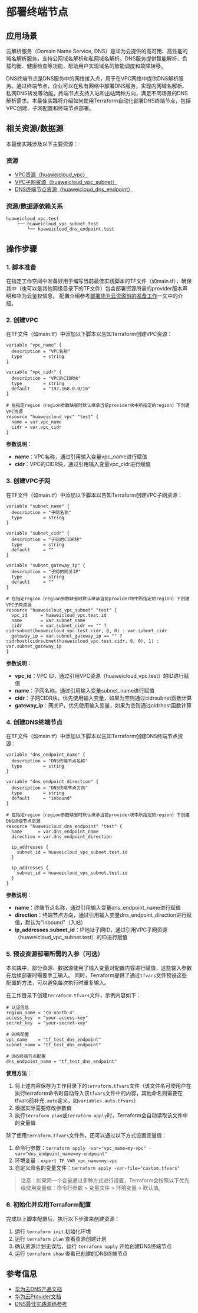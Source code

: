 # 部署终端节点

## 应用场景

云解析服务（Domain Name Service, DNS）是华为云提供的高可用、高性能的域名解析服务，支持公网域名解析和私网域名解析。DNS服务提供智能解析、负载均衡、健康检查等功能，帮助用户实现域名的智能调度和故障转移。

DNS终端节点是DNS服务中的网络接入点，用于在VPC网络中提供DNS解析服务。通过终端节点，企业可以在私有网络中部署DNS服务，实现内网域名解析、私网DNS转发等功能。终端节点支持入站和出站两种方向，满足不同场景的DNS解析需求。本最佳实践将介绍如何使用Terraform自动化部署DNS终端节点，包括VPC创建、子网配置和终端节点部署。

## 相关资源/数据源

本最佳实践涉及以下主要资源：

### 资源

- [VPC资源（huaweicloud_vpc）](https://registry.terraform.io/providers/huaweicloud/huaweicloud/latest/docs/resources/vpc)
- [VPC子网资源（huaweicloud_vpc_subnet）](https://registry.terraform.io/providers/huaweicloud/huaweicloud/latest/docs/resources/vpc_subnet)
- [DNS终端节点资源（huaweicloud_dns_endpoint）](https://registry.terraform.io/providers/huaweicloud/huaweicloud/latest/docs/resources/dns_endpoint)

### 资源/数据源依赖关系

```
huaweicloud_vpc.test
    └── huaweicloud_vpc_subnet.test
        └── huaweicloud_dns_endpoint.test
```

## 操作步骤

### 1. 脚本准备

在指定工作空间中准备好用于编写当前最佳实践脚本的TF文件（如main.tf），确保其中（也可以是其他同级目录下的TF文件）包含部署资源所需的provider版本声明和华为云鉴权信息。
配置介绍参考[部署华为云资源前的准备工作](../introductions/prepare_before_deploy.md)一文中的介绍。

### 2. 创建VPC

在TF文件（如main.tf）中添加以下脚本以告知Terraform创建VPC资源：

```hcl
variable "vpc_name" {
  description = "VPC名称"
  type        = string
}

variable "vpc_cidr" {
  description = "VPC的CIDR块"
  type        = string
  default     = "192.168.0.0/16"
}

# 在指定region（region参数缺省时默认继承当前provider块中所指定的region）下创建VPC资源
resource "huaweicloud_vpc" "test" {
  name = var.vpc_name
  cidr = var.vpc_cidr
}
```

**参数说明**：
- **name**：VPC名称，通过引用输入变量vpc_name进行赋值
- **cidr**：VPC的CIDR块，通过引用输入变量vpc_cidr进行赋值

### 3. 创建VPC子网

在TF文件（如main.tf）中添加以下脚本以告知Terraform创建VPC子网资源：

```hcl
variable "subnet_name" {
  description = "子网名称"
  type        = string
}

variable "subnet_cidr" {
  description = "子网的CIDR块"
  type        = string
  default     = ""
}

variable "subnet_gateway_ip" {
  description = "子网的网关IP"
  type        = string
  default     = ""
}

# 在指定region（region参数缺省时默认继承当前provider块中所指定的region）下创建VPC子网资源
resource "huaweicloud_vpc_subnet" "test" {
  vpc_id     = huaweicloud_vpc.test.id
  name       = var.subnet_name
  cidr       = var.subnet_cidr == "" ? cidrsubnet(huaweicloud_vpc.test.cidr, 8, 0) : var.subnet_cidr
  gateway_ip = var.subnet_gateway_ip == "" ? cidrhost(cidrsubnet(huaweicloud_vpc.test.cidr, 8, 0), 1) : var.subnet_gateway_ip
}
```

**参数说明**：
- **vpc_id**：VPC ID，通过引用VPC资源（huaweicloud_vpc.test）的ID进行赋值
- **name**：子网名称，通过引用输入变量subnet_name进行赋值
- **cidr**：子网CIDR块，优先使用输入变量，如果为空则通过cidrsubnet函数计算
- **gateway_ip**：网关IP，优先使用输入变量，如果为空则通过cidrhost函数计算

### 4. 创建DNS终端节点

在TF文件（如main.tf）中添加以下脚本以告知Terraform创建DNS终端节点资源：

```hcl
variable "dns_endpoint_name" {
  description = "DNS终端节点名称"
  type        = string
}

variable "dns_endpoint_direction" {
  description = "DNS终端节点方向"
  type        = string
  default     = "inbound"
}

# 在指定region（region参数缺省时默认继承当前provider块中所指定的region）下创建DNS终端节点资源
resource "huaweicloud_dns_endpoint" "test" {
  name      = var.dns_endpoint_name
  direction = var.dns_endpoint_direction

  ip_addresses {
    subnet_id = huaweicloud_vpc_subnet.test.id
  }

  ip_addresses {
    subnet_id = huaweicloud_vpc_subnet.test.id
  }
}
```

**参数说明**：
- **name**：终端节点名称，通过引用输入变量dns_endpoint_name进行赋值
- **direction**：终端节点方向，通过引用输入变量dns_endpoint_direction进行赋值，默认为"inbound"（入站）
- **ip_addresses.subnet_id**：IP地址子网ID，通过引用VPC子网资源（huaweicloud_vpc_subnet.test）的ID进行赋值

### 5. 预设资源部署所需的入参（可选）

本实践中，部分资源、数据源使用了输入变量对配置内容进行赋值，这些输入参数在后续部署时需要手工输入。
同时，Terraform提供了通过`tfvars`文件预设这些配置的方法，可以避免每次执行时重复输入。

在工作目录下创建`terraform.tfvars`文件，示例内容如下：

```hcl
# 认证信息
region_name = "cn-north-4"
access_key  = "your-access-key"
secret_key  = "your-secret-key"

# 网络配置
vpc_name    = "tf_test_dns_endpoint"
subnet_name = "tf_test_dns_endpoint"

# DNS终端节点配置
dns_endpoint_name = "tf_test_dns_endpoint"
```

**使用方法**：

1. 将上述内容保存为工作目录下的`terraform.tfvars`文件（该文件名可使用户在执行terraform命令时自动导入该`tfvars`文件中的内容，其他命名则需要在tfvars前补充`.auto`定义，如`variables.auto.tfvars`）
2. 根据实际需要修改参数值
3. 执行`terraform plan`或`terraform apply`时，Terraform会自动读取该文件中的变量值

除了使用`terraform.tfvars`文件外，还可以通过以下方式设置变量值：

1. 命令行参数：`terraform apply -var="vpc_name=my-vpc" -var="dns_endpoint_name=my-endpoint"`
2. 环境变量：`export TF_VAR_vpc_name=my-vpc`
3. 自定义命名的变量文件：`terraform apply -var-file="custom.tfvars"`

> 注意：如果同一个变量通过多种方式进行设置，Terraform会按照以下优先级使用变量值：命令行参数 > 变量文件 > 环境变量 > 默认值。

### 6. 初始化并应用Terraform配置

完成以上脚本配置后，执行以下步骤来创建资源：

1. 运行 `terraform init` 初始化环境
2. 运行 `terraform plan` 查看资源创建计划
3. 确认资源计划无误后，运行 `terraform apply` 开始创建DNS终端节点
4. 运行 `terraform show` 查看已创建的DNS终端节点

## 参考信息

- [华为云DNS产品文档](https://support.huaweicloud.com/dns/index.html)
- [华为云Provider文档](https://registry.terraform.io/providers/huaweicloud/huaweicloud/latest/docs)
- [DNS最佳实践源码参考](https://github.com/huaweicloud/terraform-provider-huaweicloud/tree/master/examples/dns)
